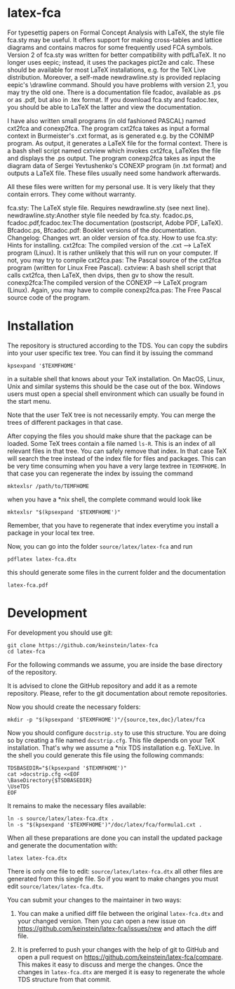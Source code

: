 latex-fca
=========



For typesettig papers on Formal Concept Analysis with LaTeX, the style file fca.sty may be useful. It offers support for making cross-tables and lattice diagrams and contains macros for some frequently used FCA symbols. Version 2 of fca.sty was written for better compatibility with pdfLaTeX. It no longer uses eepic; instead, it uses the packages pict2e and calc. These should be available for most LaTeX installations, e.g. for the TeX Live distribution. Moreover, a self-made newdrawline.sty is provided replacing eepic's \drawline command. Should you have problems with version 2.1, you may try the old one. There is a documentation file fcadoc, available as .ps or as .pdf, but also in .tex format. If you download fca.sty and fcadoc.tex, you should be able to LaTeX the latter and view the documentation.

I have also written small programs (in old fashioned PASCAL) named cxt2fca and conexp2fca. The program cxt2fca takes as input a formal context in Burmeister's .cxt format, as is generated e.g. by the CONIMP program. As output, it generates a LaTeX file for the formal context. There is a bash shell script named cxtview which invokes cxt2fca, LaTeXes the file and displays the .ps output. The program conexp2fca takes as input the diagram data of Sergei Yevtushenko's CONEXP program (in .txt format) and outputs a LaTeX file. These files usually need some handwork afterwards.

All these files were written for my personal use. It is very likely that they contain errors. They come without warranty.

fca.sty: The LaTeX style file. Requires newdrawline.sty (see next line).
newdrawline.sty:Another style file needed by fca.sty.
fcadoc.ps, fcadoc.pdf,fcadoc.tex:The documentation (postscript, Adobe PDF, LaTeX).
Bfcadoc.ps, Bfcadoc.pdf: Booklet versions of the documentation.
Changelog: Changes wrt. an older version of fca.sty.
How to use fca.sty: Hints for installing.
cxt2fca: The compiled version of the .cxt --> LaTeX program (Linux). It is rather unlikely that this will run on your computer. If not, you may try to compile
cxt2fca.pas: The Pascal source of the cxt2fca program (written for Linux Free Pascal).
cxtview: A bash shell script that calls cxt2fca, then LaTeX, then dvips, then gv to show the result.
conexp2fca:The compiled version of the CONEXP --> LaTeX program (Linux). Again, you may have to compile
conexp2fca.pas: The Free Pascal source code of the program.

Installation
============

The repository is structured according to the TDS. You can copy the
subdirs into your user specific tex tree. You can find it by issuing
the command
```
kpsexpand '$TEXMFHOME'
```
in a suitable shell that knows about your TeX installation.
On MacOS, Linux, Unix and similar systems this should be the case out
of the box. Windows users must open a special shell environment which
can usually be found in the start menu.

Note that the user TeX tree is not necessarily empty. You can merge the
trees of different packages in that case.

After copying the files you should make shure that the package can be
loaded. Some TeX trees contain a file named `ls-R`. This is an index of
all relevant files in that tree. You can safely remove that index. In
that case TeX will search the tree instead of the index file for files
and packages. This can be very time consuming when you have a very
large textree in `TEXMFHOME`. In that case you can regenerate the index
by issuing the command
```
mktexlsr /path/to/TEMFHOME
```
when you have a *nix shell, the complete command would look like
```
mktexlsr "$(kpsexpand '$TEXMFHOME')"
```
Remember, that you have to regenerate that index everytime you install
a package in your local tex tree.

Now, you can go into the folder `source/latex/latex-fca` and run
```
pdflatex latex-fca.dtx
```
this should generate some files in the current folder and the
documentation
```
latex-fca.pdf
```

Development
===========

For development you should use git:
```
git clone https://github.com/keinstein/latex-fca
cd latex-fca
```

For the following commands we assume, you are inside the base
directory of the repository.

It is advised to clone the GitHub repository and add it
as a remote repository. Please, refer to the git documentation
about remote repositories.

Now you should create the necessary folders:
```
mkdir -p "$(kpsexpand '$TEXMFHOME')"/{source,tex,doc}/latex/fca
```

Now you should configure `docstrip.sty` to use this structure. You are
doing so by creating a file named `docstrip.cfg`. This file depends on
your TeX installation. That's why we assume a *nix TDS installation
e.g. TeXLive. In the shell you could generate this file using the
following commands:
```
TDSBASEDIR="$(kpsexpand '$TEXMFHOME')"
cat >docstrip.cfg <<EOF
\BaseDirectory{$TSDBASEDIR}
\UseTDS
EOF
```
It remains to make the necessary files available:
```
ln -s source/latex/latex-fca.dtx .
ln -s "$(kpsexpand '$TEXMFHOME')"/doc/latex/fca/formula1.cxt .
```

When all these preparations are done you can install the updated
package and generate the documentation with:
```
latex latex-fca.dtx
```

There is only one file to edit: `source/latex/latex-fca.dtx`
all other files are generated from this single file. So if you want to
make changes you must edit `source/latex/latex-fca.dtx`.

You can submit your changes to the maintainer in two ways:
1. You can make a unified diff file between the original
   `latex-fca.dtx` and your changed version. Then you can open a new
   issue on https://github.com/keinstein/latex-fca/issues/new and
   attach the diff file.

2. It is preferred to push your changes with the help of git to GitHub
   and open a pull request on
   https://github.com/keinstein/latex-fca/compare. This makes it easy
   to discuss and merge the changes. Once the changes in
   `latex-fca.dtx` are merged it is easy to regenerate the whole TDS
   structure from that commit.
